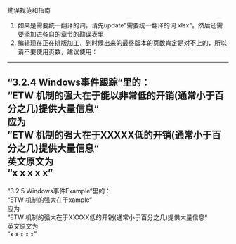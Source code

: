 勘误规范和指南
1. 如果是需要统一翻译的词，请先update"需要统一翻译的词.xlsx"。然后还需要添加进各自的章节的勘误表里
2. 编辑现在正在排版加工，到时候出来的最终版本的页数肯定是对不上的，所以请不要使用页数，建议使用： 
-----
“3.2.4 Windows事件跟踪“里的：  
“ETW 机制的强大在于能以非常低的开销(通常小于百分之几)提供大量信息“  
应为  
”ETW 机制的强大在于XXXXX低的开销(通常小于百分之几)提供大量信息“  
英文原文为  
“x x x x x”   
------
“3.2.5 Windows事件Example“里的：  
“ETW 机制的强大在于xample“  
应为  
”ETW 机制的强大在于XXXXX低的开销(通常小于百分之几)提供大量信息“  
英文原文为  
“x x x x x”   

